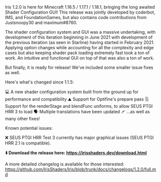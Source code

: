 Iris 1.2.0 is here for Minecraft 1.16.5 / 1.17.1 / 1.18.1, bringing the long awaited Shader Configuration GUI! This release was jointly developed by coderbot, IMS, and FoundationGames, but also contains code contributions from Justsnoopy30 and maximum#8760.

The shader configuration system and GUI was a massive undertaking, with development of this iteration beginning in June 2021 with development of the previous iteration (as seen in Starline) having started in February 2021. Applying option changes while accounting for all the complexity and edge cases but also keeping shader pack loading extremely fast took a ton of work. An intuitive and functional GUI on top of that was also a ton of work.

But finally, it is ready for release! We've included some smaller issue fixes as well.

Here's what's changed since 1.1.5:

💻 A new shader configuration system built from the ground up for performance and compatibility
⛰️ Support for Optifine's prepare pass
🗒️ Support for the renderStage and blendFunc uniforms, to allow SEUS PTGI HRR 3 to load
🗣️ Multiple translations have been updated
🩹 ...as well as many other fixes!

Known potential issues:

❌ SEUS PTGI HRR Test 3 currently has major graphical issues (SEUS PTGI HRR 2.1 is compatible).

**⬇️ Download the release here: https://irisshaders.dev/download.html**

A more detailed changelog is available for those interested: https://github.com/IrisShaders/Iris/blob/trunk/docs/changelogs/1.2.0/full.md
